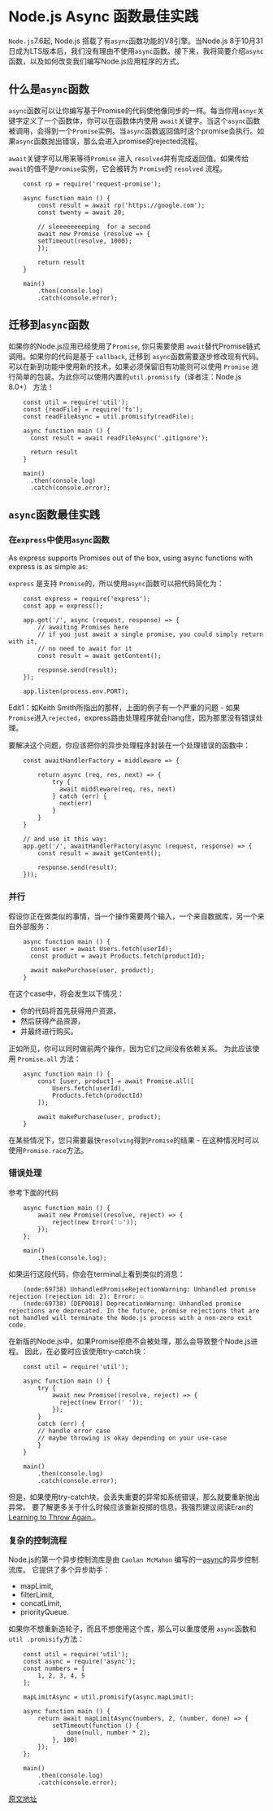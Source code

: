 # Node.js Async 函数最佳实践

`Node.js`7.6起, Node.js 搭载了有`async`函数功能的V8引擎。当Node.js 8于10月31日成为LTS版本后，我们没有理由不使用`async`函数。接下来，我将简要介绍`async`函数，以及如何改变我们编写Node.js应用程序的方式。

## 什么是`async`函数

`async`函数可以让你编写基于Promise的代码使他像同步的一样。每当你用`asnyc`关键字定义了一个函数体，你可以在函数体内使用 `await`关键字。当这个`async`函数被调用，会得到一个`Promise`实例。当`async`函数返回值时这个promise会执行。如果`async`函数抛出错误，那么会进入promise的rejected流程。

`await`关键字可以用来等待`Promise` 进入 `resolved`并有完成返回值。如果传给`await`的值不是`Promise`实例，它会被转为 `Promise`的 `resolved` 流程。 


````ecmascript 6
    const rp = require('request-promise');
    
    async function main () {
        const result = await rp('https://google.com');
        const twenty = await 20;
    
        // sleeeeeeeeping  for a second
        await new Promise (resolve => {
        setTimeout(resolve, 1000);
        });
        
        return result
    }

    main()
        .then(console.log)
        .catch(console.error);
````

## 迁移到`async`函数

如果你的Node.js应用已经使用了`Promise`, 你只需要使用 `await`替代Promise链式调用。如果你的代码是基于 `callback`, 迁移到 `async`函数需要逐步修改现有代码。可以在新到功能中使用新的技术，如果必须保留旧有功能则可以使用 `Promise` 进行简单的包装。为此你可以使用内置的`util.promisify`（译者注：Node.js 8.0+） 方法！

````ecmascript 6
    const util = require('util');
    const {readFile} = require('fs');
    const readFileAsync = util.promisify(readFile);
    
    async function main () {
      const result = await readFileAsync('.gitignore');
    
      return result
    }
    
    main()
      .then(console.log)
      .catch(console.error);
````

## `async`函数最佳实践

### 在`express`中使用`async`函数

As express supports Promises out of the box, using async functions with express is as simple as:

`express` 是支持 `Promise`的，所以使用`async`函数可以把代码简化为：

````ecmascript 6
    const express = require('express');
    const app = express();
    
    app.get('/', async (request, response) => {
        // awaiting Promises here
        // if you just await a single promise, you could simply return with it,
        // no need to await for it
        const result = await getContent();
        
        response.send(result);
    });
    
    app.listen(process.env.PORT);
````


Edit1：如Keith Smith所指出的那样，上面的例子有一个严重的问题 - 如果`Promise`进入`rejected`，express路由处理程序就会hang住，因为那里没有错误处理。

要解决这个问题，你应该把你的异步处理程序封装在一个处理错误的函数中：

````ecmascript 6
    const awaitHandlerFactory = middleware => {
    
        return async (req, res, next) => {
            try {
              await middleware(req, res, next)
            } catch (err) {
              next(err)
            }
        }
    }
    
    // and use it this way:
    app.get('/', awaitHandlerFactory(async (request, response) => {
        const result = await getContent();
        
        response.send(result);
    }));
````

### 并行

假设你正在做类似的事情，当一个操作需要两个输入，一个来自数据库，另一个来自外部服务：

````ecmascript 6
    async function main () {
      const user = await Users.fetch(userId);
      const product = await Products.fetch(productId);
    
      await makePurchase(user, product);
    }
````

在这个case中，将会发生以下情况：

 - 你的代码将首先获得用户资源，
 - 然后获得产品资源，
 - 并最终进行购买。

正如所见，你可以同时做前两个操作，因为它们之间没有依赖关系。 为此应该使用 `Promise.all` 方法：

````ecmascript 6
    async function main () {
        const [user, product] = await Promise.all([
            Users.fetch(userId),
            Products.fetch(productId)
        ]);
        
        await makePurchase(user, product);
    }
````

在某些情况下，您只需要最快`resolving`得到`Promise`的结果 - 在这种情况时可以使用`Promise.race`方法。

### 错误处理

参考下面的代码

````ecmascript 6
    async function main () {
        await new Promise((resolve, reject) => {
            reject(new Error('💥'));
        });
    };
    
    main()
        .then(console.log);
````

如果运行这段代码，你会在terminal上看到类似的消息：

````ecmascript 6
    (node:69738) UnhandledPromiseRejectionWarning: Unhandled promise rejection (rejection id: 2): Error: 💥
    (node:69738) [DEP0018] DeprecationWarning: Unhandled promise rejections are deprecated. In the future, promise rejections that are not handled will terminate the Node.js process with a non-zero exit code.
````


在新版的Node.js中，如果Promise拒绝不会被处理，那么会导致整个Node.js进程。 因此，在必要时应该使用try-catch块：


````ecmascript 6
    const util = require('util');
    
    async function main () {
        try {
            await new Promise((resolve, reject) => {
              reject(new Error(' '));
            });
        } 
        catch (err) {
        // handle error case
        // maybe throwing is okay depending on your use-case
        }
    }
    
    main()
        .then(console.log)
        .catch(console.error);
````


但是，如果使用try-catch块，会丢失重要的异常如系统错误，那么就要重新抛出异常。 要了解更多关于什么时候应该重新投掷的信息，我强烈建议阅读Eran的[Learning to Throw Again.](https://medium.com/@eranhammer/learning-to-throw-again-79b498504d28)。

### 复杂的控制流程

Node.js的第一个异步控制流库是由 `Caolan McMahon` 编写的一[async](http://caolan.github.io/async/)的异步控制流库。 它提供了多个异步助手：

 - mapLimit,
 - filterLimit,
 - concatLimit,
 - priorityQueue.

如果你不想重新造轮子，而且不想使用这个库，那么可以重度使用 `async`函数和 `util .promisify`方法：


````ecmascript 6
    const util = require('util');
    const async = require('async');
    const numbers = [
        1, 2, 3, 4, 5
    ];

    mapLimitAsync = util.promisify(async.mapLimit);
    
    async function main () {
        return await mapLimitAsync(numbers, 2, (number, done) => {
            setTimeout(function () {
                done(null, number * 2);
            }, 100)
        });
    };
    
    main()
        .then(console.log)
        .catch(console.error);
````

[原文地址](https://nemethgergely.com/async-function-best-practices/)
